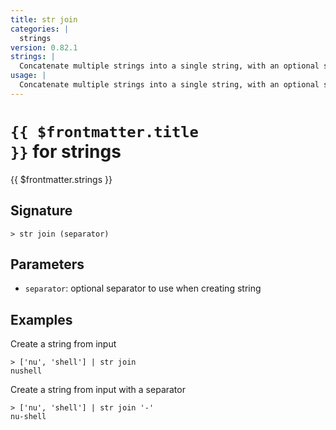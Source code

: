 ```yaml
---
title: str join
categories: |
  strings
version: 0.82.1
strings: |
  Concatenate multiple strings into a single string, with an optional separator between each.
usage: |
  Concatenate multiple strings into a single string, with an optional separator between each.
---
```


# <code>{{ $frontmatter.title }}</code> for strings

<div class='command-title'>{{ $frontmatter.strings }}</div>

## Signature

```> str join (separator)```

## Parameters

 -  `separator`: optional separator to use when creating string

## Examples

Create a string from input
```shell
> ['nu', 'shell'] | str join
nushell
```

Create a string from input with a separator
```shell
> ['nu', 'shell'] | str join '-'
nu-shell
```

